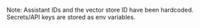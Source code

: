 Note: Assistant IDs and the vector store ID have been hardcoded. Secrets/API keys are stored as env variables. 
